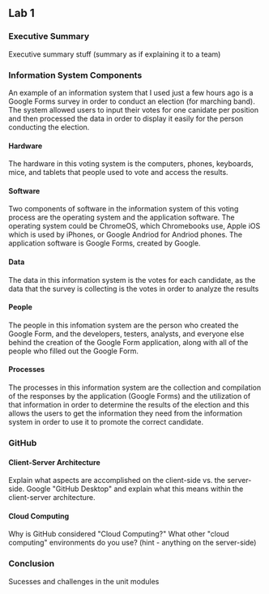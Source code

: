 ## Lab 1

### Executive Summary
Executive summary stuff (summary as if explaining it to a team)

### Information System Components  
An example of an information system that I used just a few hours ago is a Google Forms survey in order to conduct an election (for marching band). The system allowed users to input their votes for one canidate per position and then processed the data in order to display it easily for the person conducting the election.
#### Hardware
The hardware in this voting system is the computers, phones, keyboards, mice, and tablets that people used to vote and access the results.
#### Software
Two components of software in the information system of this voting process are the operating system and the application software. The operating system  could be ChromeOS, which Chromebooks use, Apple iOS which is used by iPhones, or Google Andriod for Andriod phones. The application software is Google Forms, created by Google.
#### Data
The data in this information system is the votes for each candidate, as the data that the survey is collecting is the votes in order to analyze the results
#### People
The people in this infomation system are the person who created the Google Form, and the developers, testers, analysts, and everyone else behind the creation of the Google Form application, along with all of the people who filled out the Google Form.
#### Processes
The processes in this information system are the collection and compilation of the responses by the application (Google Forms) and the utilization of that information in order to determine the results of the election and this allows the users to get the information they need from the information system in order to use it to promote the correct candidate.

### GitHub  
#### Client-Server Architecture  
Explain what aspects are accomplished on the client-side vs. the server-side.  Google "GitHub Desktop" and explain what this means within the client-server architecture. 
#### Cloud Computing 
Why is GitHub considered "Cloud Computing?" What other "cloud computing" environments do you use? (hint - anything on the server-side) 

### Conclusion 
Sucesses and challenges in the unit modules

